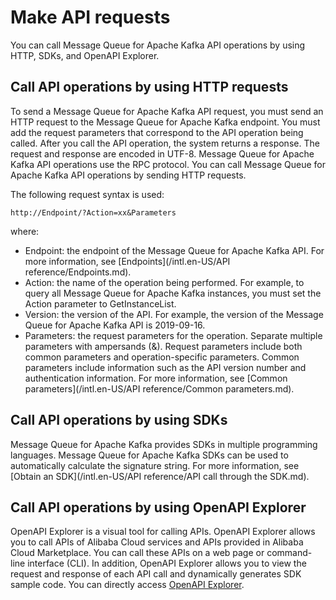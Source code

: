 # Make API requests

You can call Message Queue for Apache Kafka API operations by using HTTP, SDKs, and OpenAPI Explorer.

## Call API operations by using HTTP requests

To send a Message Queue for Apache Kafka API request, you must send an HTTP request to the Message Queue for Apache Kafka endpoint. You must add the request parameters that correspond to the API operation being called. After you call the API operation, the system returns a response. The request and response are encoded in UTF-8. Message Queue for Apache Kafka API operations use the RPC protocol. You can call Message Queue for Apache Kafka API operations by sending HTTP requests.

The following request syntax is used:

```
http://Endpoint/?Action=xx&Parameters
```

where:

-   Endpoint: the endpoint of the Message Queue for Apache Kafka API. For more information, see [Endpoints](/intl.en-US/API reference/Endpoints.md).
-   Action: the name of the operation being performed. For example, to query all Message Queue for Apache Kafka instances, you must set the Action parameter to GetInstanceList.
-   Version: the version of the API. For example, the version of the Message Queue for Apache Kafka API is 2019-09-16.
-   Parameters: the request parameters for the operation. Separate multiple parameters with ampersands \(&\). Request parameters include both common parameters and operation-specific parameters. Common parameters include information such as the API version number and authentication information. For more information, see [Common parameters](/intl.en-US/API reference/Common parameters.md).

## Call API operations by using SDKs

Message Queue for Apache Kafka provides SDKs in multiple programming languages. Message Queue for Apache Kafka SDKs can be used to automatically calculate the signature string. For more information, see [Obtain an SDK](/intl.en-US/API reference/API call through the SDK.md).

## Call API operations by using OpenAPI Explorer

OpenAPI Explorer is a visual tool for calling APIs. OpenAPI Explorer allows you to call APIs of Alibaba Cloud services and APIs provided in Alibaba Cloud Marketplace. You can call these APIs on a web page or command-line interface \(CLI\). In addition, OpenAPI Explorer allows you to view the request and response of each API call and dynamically generates SDK sample code. You can directly access [OpenAPI Explorer](https://api.aliyun.com/#/).

